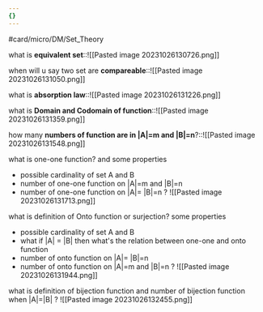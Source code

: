 ```yaml
---
{}
---
```


#card/micro/DM/Set_Theory

what is **equivalent set**::![[Pasted image 20231026130726.png]] <!--SR:!2023-11-05,4,270-->

when will u say two set are **compareable**::![[Pasted image 20231026131050.png]]

what is **absorption law**::![[Pasted image 20231026131226.png]]

what is **Domain and Codomain of function**::![[Pasted image 20231026131359.png]] <!--SR:!2023-11-13,12,270-->

how many **numbers of function are in |A|=m and |B|=n**?::![[Pasted image 20231026131548.png]]


what is one-one function? and some properties
- possible cardinality of set A and B
- number of one-one function on |A|=m and |B|=n
- number of one-one function on |A|= |B|=n
?
![[Pasted image 20231026131713.png]]


what is definition of Onto function or surjection? 
some properties
-  possible cardinality of set A and B
- what if |A| = |B| then what's the relation between one-one and onto function
- number of onto function on |A|= |B|=n
- number of onto function on |A|=m and |B|=n
?
![[Pasted image 20231026131944.png]]


what is definition of bijection function and number of bijection function when |A|=|B|
?
![[Pasted image 20231026132455.png]]


